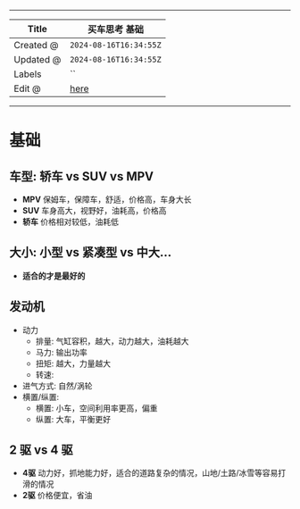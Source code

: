 -----

| Title     | 买车思考 基础                                           |
| --------- | ------------------------------------------------- |
| Created @ | `2024-08-16T16:34:55Z`                            |
| Updated @ | `2024-08-16T16:34:55Z`                            |
| Labels    | \`\`                                              |
| Edit @    | [here](https://github.com/junxnone/che/issues/19) |

-----

# 基础

## 车型: 轿车 vs SUV vs MPV

  - **MPV** 保姆车，保障车，舒适，价格高，车身大长
  - **SUV** 车身高大，视野好，油耗高，价格高
  - **轿车** 价格相对较低，油耗低

## 大小: 小型 vs 紧凑型 vs 中大...

  - **适合的才是最好的**

## 发动机

  - 动力
      - 排量: 气缸容积，越大，动力越大，油耗越大
      - 马力: 输出功率
      - 扭矩: 越大，力量越大
      - 转速:
  - 进气方式: 自然/涡轮
  - 横置/纵置:
      - 横置: 小车，空间利用率更高，偏重
      - 纵置: 大车，平衡更好

## 2 驱 vs 4 驱

  - **4驱** 动力好，抓地能力好，适合的道路复杂的情况，山地/土路/冰雪等容易打滑的情况
  - **2驱** 价格便宜，省油
